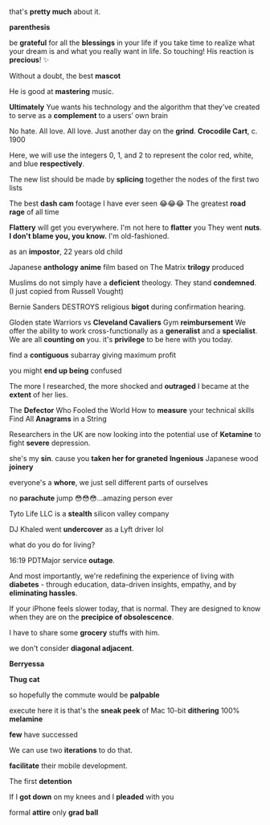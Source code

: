 
that's **pretty much** about it. 

**parenthesis**

be **grateful** for all the **blessings** in your life 
if you take time to realize what your dream is and what you really want in life. 
So touching! His reaction is **precious**! ✨

Without a doubt, the best **mascot**

He is good at **mastering** music. 

**Ultimately** Yue wants his technology and the algorithm that they’ve created to serve as a **complement** to a users’ own brain

No hate. All love. All love. Just another day on the **grind**. 
**Crocodile Cart**, c. 1900

Here, we will use the integers 0, 1, and 2 to represent the color red, white, and blue **respectively**.

The new list should be made by **splicing** together the nodes of the first two lists

The best **dash cam** footage I have ever seen 😂😂😂
The greatest **road rage** of all time 

**Flattery** will get you everywhere.
I'm not here to **flatter** you 
They went **nuts**.
**I don't blame you, you know.**
I'm old-fashioned.


as an **impostor**, 22 years old child

Japanese **anthology** **anime** film based on The Matrix **trilogy** produced 

Muslims do not simply have a **deficient** theology. They stand **condemned**. (I just copied from Russell Vought)

Bernie Sanders DESTROYS religious **bigot** during confirmation hearing.

Gloden state Warriors vs **Cleveland Cavaliers** 
Gym **reimbursement**
We offer the ability to work cross-functionally as a **generalist** and a **specialist**.
We are all **counting on** you. 
it's **privilege** to be here with you today. 

find a **contiguous** subarray giving maximum profit

you might **end up being** confused

The more I researched, the more shocked and **outraged** I became at the **extent** of her lies.

The **Defector** Who Fooled the World
How to **measure** your technical skills 
Find All **Anagrams** in a String

Researchers in the UK are now looking into the potential use of **Ketamine** to fight **severe** depression.

she's my **sin**. 
cause you **taken her for graneted** 
**Ingenious** Japanese wood **joinery**

everyone's a **whore**, we just sell different parts of ourselves 

no **parachute** jump 😳😳😳...amazing person ever

Tyto Life LLC is a **stealth** silicon valley company

DJ Khaled went **undercover** as a Lyft driver lol

what do you do for living? 

16:19 PDTMajor service **outage**.

And most importantly, we're redefining the experience of living with **diabetes** - through education, data-driven insights, empathy, and by **eliminating hassles**.

If your iPhone feels slower today, that is normal. They are designed to know when they are on the **precipice of obsolescence**.

I have to share some **grocery** stuffs with him. 

we don't consider **diagonal adjacent**. 

**Berryessa** 

**Thug cat**

so hopefully the commute would be **palpable**

execute 
here it is 
that's the **sneak peek** of Mac 
10-bit **dithering**
100% **melamine**  

**few** have successed 

We can use two **iterations** to do that.

**facilitate** their mobile development. 

The first **detention**

If I **got down** on my knees and I **pleaded** with you 

formal **attire** only 
**grad ball**

